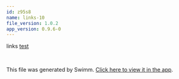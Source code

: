 ```yaml
---
id: z95s8
name: links-10
file_version: 1.0.2
app_version: 0.9.6-0
---
```


links [test](test.lo97l.sw.md)

<br/>

This file was generated by Swimm. [Click here to view it in the app](http://localhost:5000/repos/Z2l0aHViJTNBJTNBYmxvZyUzQSUzQWRvdWVr/docs/z95s8).